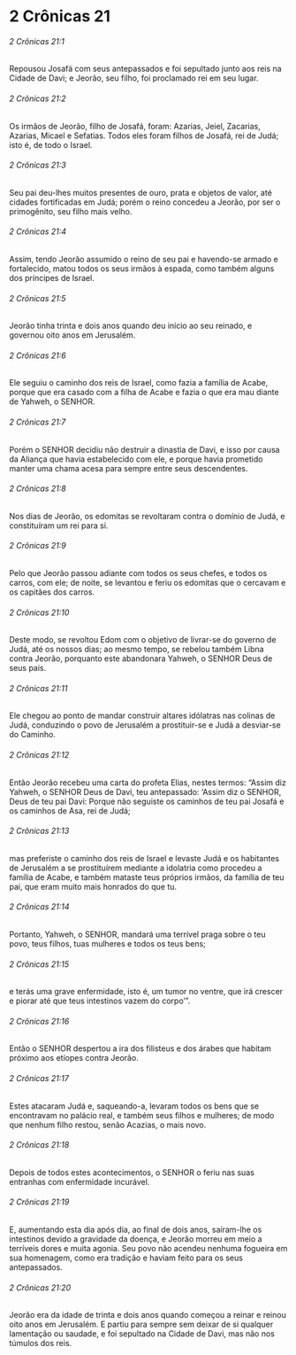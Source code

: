 # 2 Crônicas 21

###### 2 Crônicas 21:1

Repousou Josafá com seus antepassados e foi sepultado junto aos reis na Cidade de Davi; e Jeorão, seu filho, foi proclamado rei em seu lugar.

###### 2 Crônicas 21:2

Os irmãos de Jeorão, filho de Josafá, foram: Azarias, Jeiel, Zacarias, Azarias, Micael e Sefatias. Todos eles foram filhos de Josafá, rei de Judá; isto é, de todo o Israel.

###### 2 Crônicas 21:3

Seu pai deu-lhes muitos presentes de ouro, prata e objetos de valor, até cidades fortificadas em Judá; porém o reino concedeu a Jeorão, por ser o primogênito, seu filho mais velho.

###### 2 Crônicas 21:4

Assim, tendo Jeorão assumido o reino de seu pai e havendo-se armado e fortalecido, matou todos os seus irmãos à espada, como também alguns dos príncipes de Israel.

###### 2 Crônicas 21:5

Jeorão tinha trinta e dois anos quando deu início ao seu reinado, e governou oito anos em Jerusalém.

###### 2 Crônicas 21:6

Ele seguiu o caminho dos reis de Israel, como fazia a família de Acabe, porque que era casado com a filha de Acabe e fazia o que era mau diante de Yahweh, o SENHOR.

###### 2 Crônicas 21:7

Porém o SENHOR decidiu não destruir a dinastia de Davi, e isso por causa da Aliança que havia estabelecido com ele, e porque havia prometido manter uma chama acesa para sempre entre seus descendentes.

###### 2 Crônicas 21:8

Nos dias de Jeorão, os edomitas se revoltaram contra o domínio de Judá, e constituíram um rei para si.

###### 2 Crônicas 21:9

Pelo que Jeorão passou adiante com todos os seus chefes, e todos os carros, com ele; de noite, se levantou e feriu os edomitas que o cercavam e os capitães dos carros.

###### 2 Crônicas 21:10

Deste modo, se revoltou Edom com o objetivo de livrar-se do governo de Judá, até os nossos dias; ao mesmo tempo, se rebelou também Libna contra Jeorão, porquanto este abandonara Yahweh, o SENHOR Deus de seus pais.

###### 2 Crônicas 21:11

Ele chegou ao ponto de mandar construir altares idólatras nas colinas de Judá, conduzindo o povo de Jerusalém a prostituir-se e Judá a desviar-se do Caminho.

###### 2 Crônicas 21:12

Então Jeorão recebeu uma carta do profeta Elias, nestes termos: “Assim diz Yahweh, o SENHOR Deus de Davi, teu antepassado: ‘Assim diz o SENHOR, Deus de teu pai Davi: Porque não seguiste os caminhos de teu pai Josafá e os caminhos de Asa, rei de Judá;

###### 2 Crônicas 21:13

mas preferiste o caminho dos reis de Israel e levaste Judá e os habitantes de Jerusalém a se prostituírem mediante a idolatria como procedeu a família de Acabe, e também mataste teus próprios irmãos, da família de teu pai, que eram muito mais honrados do que tu.

###### 2 Crônicas 21:14

Portanto, Yahweh, o SENHOR, mandará uma terrível praga sobre o teu povo, teus filhos, tuas mulheres e todos os teus bens;

###### 2 Crônicas 21:15

e terás uma grave enfermidade, isto é, um tumor no ventre, que irá crescer e piorar até que teus intestinos vazem do corpo’”.

###### 2 Crônicas 21:16

Então o SENHOR despertou a ira dos filisteus e dos árabes que habitam próximo aos etíopes contra Jeorão.

###### 2 Crônicas 21:17

Estes atacaram Judá e, saqueando-a, levaram todos os bens que se encontravam no palácio real, e também seus filhos e mulheres; de modo que nenhum filho restou, senão Acazias, o mais novo.

###### 2 Crônicas 21:18

Depois de todos estes acontecimentos, o SENHOR o feriu nas suas entranhas com enfermidade incurável.

###### 2 Crônicas 21:19

E, aumentando esta dia após dia, ao final de dois anos, saíram-lhe os intestinos devido a gravidade da doença, e Jeorão morreu em meio a terríveis dores e muita agonia. Seu povo não acendeu nenhuma fogueira em sua homenagem, como era tradição e haviam feito para os seus antepassados.

###### 2 Crônicas 21:20

Jeorão era da idade de trinta e dois anos quando começou a reinar e reinou oito anos em Jerusalém. E partiu para sempre sem deixar de si qualquer lamentação ou saudade, e foi sepultado na Cidade de Davi, mas não nos túmulos dos reis.

